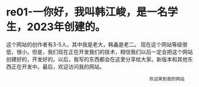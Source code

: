# re01-一你好，我叫韩江峻，是一名学生，2023年创建的。
这个网站的创作者有3-5人，其中我是老大，韩鑫是老二。
现在这个网站等级很低，很小。但是，我们现在正在开发我们的技术，相信我们以后一定会把这个网站创建好的，开发好的。以后，我写的东西都会在这里分享给大家。新版本和其他东西正在开发中。最后，欢迎访问我的网站。
                                          
                                                          欢迎来到我的网站
